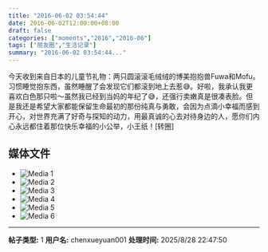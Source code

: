 ```yaml
---
title: "2016-06-02 03:54:44"
date: 2016-06-02T12:00:00+08:00
draft: false
categories: ["moments","2016","2016-06"]
tags: ["朋友圈","生活记录"]
summary: "2016-06-02 03:54:44..."
---
```


今天收到来自日本的儿童节礼物：两只圆滚滚毛绒绒的博美抱抱兽Fuwa和Mofu。习惯睡觉抱东西，虽然睡醒了会发现它们都滚到地上去惹😅。好啦，我承认我更喜欢白色那只啦～虽然我已经到当妈的年纪了😅，还强行卖嫩真是很凑表脸。但是我还是希望大家都能保留生命最初的那份纯真与勇敢，会因为点滴小幸福而感到开心，对世界充满了好奇与探知的动力，用最真诚的心去对待身边的人，愿你们内心永远都住着那位快乐幸福的小公举，小王纸！[转圈]

## 媒体文件

- ![Media 1](/Moments/photos/2016-06-02/201606020354440.jpg)
- ![Media 2](/Moments/photos/2016-06-02/201606020354441.jpg)
- ![Media 3](/Moments/photos/2016-06-02/201606020354442.jpg)
- ![Media 4](/Moments/photos/2016-06-02/201606020354443.jpg)
- ![Media 5](/Moments/photos/2016-06-02/201606020354444.jpg)
- ![Media 6](/Moments/photos/2016-06-02/201606020354445.jpg)

---

**帖子类型:** 1
**用户名:** chenxueyuan001
**处理时间:** 2025/8/28 22:47:50